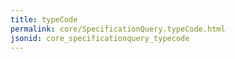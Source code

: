 ```yaml
---
title: typeCode
permalink: core/SpecificationQuery.typeCode.html
jsonid: core_specificationquery_typecode
---
```

